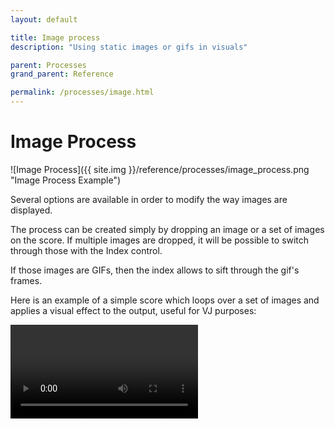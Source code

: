 ```yaml
---
layout: default

title: Image process
description: "Using static images or gifs in visuals"

parent: Processes
grand_parent: Reference

permalink: /processes/image.html
---
```


# Image Process

![Image Process]({{ site.img }}/reference/processes/image_process.png "Image Process Example")

Several options are available in order to modify the way images are displayed.

The process can be created simply by dropping an image or a set of images on the score.
If multiple images are dropped, it will be possible to switch through those with the Index control.

If those images are GIFs, then the index allows to sift through the gif's frames.

Here is an example of a simple score which loops over a set of images and applies a visual effect to the output, useful for VJ purposes:

<video controls>
    <source src="{{ site.img }}/reference/processes/images-1.mp4" type="video/mp4">
</video>
